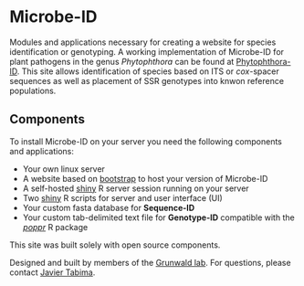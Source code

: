Microbe-ID
===============

Modules and applications necessary for creating a website for species identification or genotyping. A working implementation of Microbe-ID for plant pathogens in the genus *Phytophthora* can be found at [Phytophthora-ID](http://phytophthora-id.org). This site allows identification of species based on ITS or *cox*-spacer sequences as well as placement of SSR genotypes into knwon reference populations.  

Components
------

To install Microbe-ID on your server you need the following components and applications:
- Your own linux server
- A website based on [bootstrap](http://getbootstrap.com) to host your version of Microbe-ID
- A self-hosted [shiny](http://www.rstudio.com/shiny/) R server session running on your server
- Two [shiny](http://www.rstudio.com/shiny/) R scripts for server and user interface (UI)
- Your custom fasta database for **Sequence-ID**
- Your custom tab-delimited text file for **Genotype-ID** compatible with the [*poppr*](http://grunwaldlab.cgrb.oregonstate.edu/poppr-r-package-population-genetics) R package

This site was built solely with open source components.

Designed and built by members of the [Grunwald lab](http://grunwaldlab.cgrb.oregonstate.edu). For questions, please contact [Javier Tabima](caifaz01@gmail.com).
